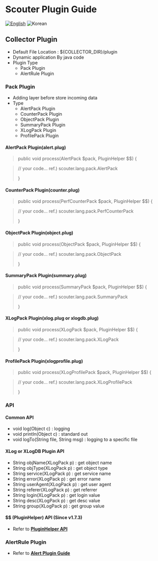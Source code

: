 # Scouter Plugin Guide
[![English](https://img.shields.io/badge/language-English-orange.svg)](Server-Plugin-Scripting.md) ![Korean](https://img.shields.io/badge/language-Korean-blue.svg)

## Collector Plugin
 - Default File Location : ${COLLECTOR_DIR}/plugin
 - Dynamic application By java code
 - Plugin Type
   - Pack Plugin
   - AlertRule Plugin

### Pack Plugin
  - Adding layer before store incoming data
  - Type
    - AlertPack Plugin
    - CounterPack Plugin
    - ObjectPack Plugin
    - SummaryPack Plugin
    - XLogPack Plugin
    - ProfilePack Plugin

#### AlertPack Plugin(alert.plug)

> public void process(AlertPack $pack, PluginHelper $$)
> {

>  // your code...
>  ref.) scouter.lang.pack.AlertPack
>
> }

#### CounterPack Plugin(counter.plug)

> public void process(PerfCounterPack $pack, PluginHelper $$)
> {

>  // your code...
>  ref.) scouter.lang.pack.PerfCounterPack
>
> }

#### ObjectPack Plugin(object.plug)

> public void process(ObjectPack $pack, PluginHelper $$)
> {

>  // your code...
>  ref.) scouter.lang.pack.ObjectPack
>
> }

#### SummaryPack Plugin(summary.plug)

> public void process(SummaryPack $pack, PluginHelper $$)
> {

>  // your code...
>  ref.) scouter.lang.pack.SummaryPack
>
> }

#### XLogPack Plugin(xlog.plug or xlogdb.plug)

> public void process(XLogPack $pack, PluginHelper $$)
> {

>  // your code...
>  ref.) scouter.lang.pack.XLogPack
>
> }

#### ProfilePack Plugin(xlogprofile.plug)

> public void process(XLogProfilePack $pack, PluginHelper $$)
> {

>  // your code...
>  ref.) scouter.lang.pack.XLogProfilePack
>
> }


### API

#### Common API
 - void log(Object c) : logging
 - void println(Object c) : standard out
 - void logTo(String file, String msg) : logging to a specific file

#### XLog or XLogDB Plugin API
 - String objName(XLogPack p) : get object name
 - String objType(XLogPack p) : get object type
 - String service(XLogPack p) : get service name
 - String error(XLogPack p) : get error name
 - String userAgent(XLogPack p) : get user agent
 - String referer(XLogPack p) : get referrer
 - String login(XLogPack p) : get login value
 - String desc(XLogPack p) : get desc value
 - String group(XLogPack p) : get group value

#### $$ (PluginHelper) API (Since v1.7.3)
 - Refer to **[PluginHelper API](./PluginHelper-API_kr.md)**

### AlertRule Plugin
  - Refer to **[Alert Plugin Guide](./Alert-Plugin-Guide_kr.md)**


